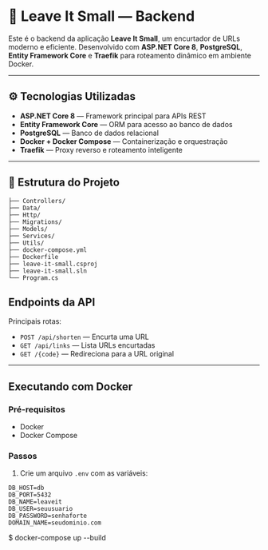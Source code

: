 # 🔗 Leave It Small — Backend

Este é o backend da aplicação **Leave It Small**, um encurtador de URLs moderno e eficiente. Desenvolvido com **ASP.NET Core 8**, **PostgreSQL**, **Entity Framework Core** e **Traefik** para roteamento dinâmico em ambiente Docker.

---

## ⚙️ Tecnologias Utilizadas

- **ASP.NET Core 8** — Framework principal para APIs REST
- **Entity Framework Core** — ORM para acesso ao banco de dados
- **PostgreSQL** — Banco de dados relacional    
- **Docker + Docker Compose** — Containerização e orquestração
- **Traefik** — Proxy reverso e roteamento inteligente

---

## 📁 Estrutura do Projeto

```text
├── Controllers/
├── Data/
├── Http/
├── Migrations/
├── Models/
├── Services/
├── Utils/
├── docker-compose.yml
├── Dockerfile
├── leave-it-small.csproj
├── leave-it-small.sln
└── Program.cs
```

## Endpoints da API

Principais rotas:

- `POST /api/shorten` — Encurta uma URL
- `GET /api/links` — Lista URLs encurtadas
- `GET /{code}` — Redireciona para a URL original
---


## Executando com Docker

### Pré-requisitos

- Docker
- Docker Compose

### Passos

1. Crie um arquivo `.env` com as variáveis:

```env
DB_HOST=db
DB_PORT=5432
DB_NAME=leaveit
DB_USER=seuusuario
DB_PASSWORD=senhaforte
DOMAIN_NAME=seudominio.com

```
$ docker-compose up --build
```
